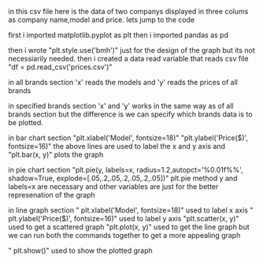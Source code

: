 in this csv file here is the data of two companys displayed in three colums as company name,model and price.
lets jump to the code

first i imported matplotlib.pyplot as plt
then i imported pandas as pd

then i wrote "plt.style.use('bmh')" just for the design of the graph but its not necessiarily needed.
then i created a data read variable that reads csv file "df = pd.read_csv('prices.csv')"

in all brands section 'x' reads the models and 'y' reads the prices of all brands

in specified brands section 'x' and 'y' works in the same way as of all brands section but the difference is we can specify which brands data is to be plotted.

in bar chart section 
"plt.xlabel('Model', fontsize=18)"
 "plt.ylabel('Price($)', fontsize=16)"
 the above lines are used to label the x and y axis and "plt.bar(x, y)" plots the graph
 
in pie chart section
"plt.pie(y, labels=x, radius=1.2,autopct='%0.01f%%', shadow=True, explode=[.05,.2,.05,.2,.05,.2,.05])"
plt.pie method y and labels=x are necessary and other variables are just for the better represenation of the graph

in line graph section
" plt.xlabel('Model', fontsize=18)" used to label x axis
" plt.ylabel('Price($)', fontsize=16)" used to label y axis
 "plt.scatter(x, y)" used to get a scattered graph
 "plt.plot(x, y)"  used to get the line graph
 but we can run both the commands together to get a more appealing graph
 
" plt.show()" used to show the plotted graph
